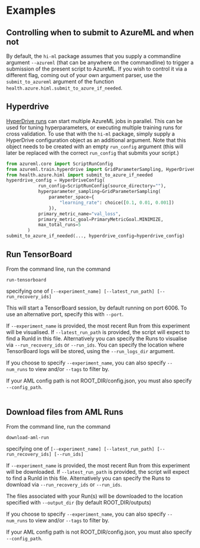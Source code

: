 # Examples

## Controlling when to submit to AzureML and when not

By default, the `hi-ml` package assumes that you supply a commandline argument `--azureml` (that can be anywhere on 
the commandline) to trigger a submission of the present script to AzureML. If you wish to control it via a different
flag, coming out of your own argument parser, use the `submit_to_azureml` argument of the function
`health.azure.himl.submit_to_azure_if_needed`. 

## Hyperdrive

[HyperDrive runs](https://docs.microsoft.com/en-us/azure/machine-learning/how-to-tune-hyperparameters)
can start multiple AzureML jobs in parallel. This can be used for tuning hyperparameters, or executing multiple
training runs for cross validation. To use that with the `hi-ml` package, simply supply a HyperDrive configuration
object as an additional argument. Note that this object needs to be created with an empty `run_config` argument (this
will later be replaced with the correct `run_config` that submits your script.)

```python
from azureml.core import ScriptRunConfig
from azureml.train.hyperdrive import GridParameterSampling, HyperDriveConfig, PrimaryMetricGoal, choice
from health.azure.himl import submit_to_azure_if_needed
hyperdrive_config = HyperDriveConfig(
            run_config=ScriptRunConfig(source_directory=""),
            hyperparameter_sampling=GridParameterSampling(
                parameter_space={
                    "learning_rate": choice([0.1, 0.01, 0.001])
                }),
            primary_metric_name="val_loss",
            primary_metric_goal=PrimaryMetricGoal.MINIMIZE,
            max_total_runs=5
        )
submit_to_azure_if_needed(..., hyperdrive_config=hyperdrive_config)
```

## Run TensorBoard

From the command line, run the command

```run-tensorboard```

specifying one of 
`[--experiment_name] [--latest_run_path] [--run_recovery_ids]` 

This will start a TensorBoard session, by default running on port 6006. To use an alternative port, specify this with `--port`.

If `--experiment_name` is provided, the most recent Run from this experiment will be visualised.
If `--latest_run_path` is provided, the script will expect to find a RunId in this file.
Alternatively you can specify the Runs to visualise via  `--run_recovery_ids` or `--run_ids`.
You can specify the location where TensorBoard logs will be stored, using the `--run_logs_dir` argument.

If you choose to specify `--experiment_name`, you can also specify `--num_runs` to view and/or `--tags` to filter by.

If your AML config path is not ROOT_DIR/config.json, you must also specify `--config_path`.
<br><br>
## Download files from AML Runs

From the command line, run the command 

```download-aml-run```

specifying one of 
`[--experiment_name] [--latest_run_path] [--run_recovery_ids] [--run_ids]` 

If `--experiment_name` is provided, the most recent Run from this experiment will be downloaded.
If `--latest_run_path` is provided, the script will expect to find a RunId in this file.
Alternatively you can specify the Runs to download via  `--run_recovery_ids` or `--run_ids`.

The files associated with your Run(s) will be downloaded to the location specified with `--output_dir` (by default ROOT_DIR/outputs)

If you choose to specify `--experiment_name`, you can also specify `--num_runs` to view and/or `--tags` to filter by.

If your AML config path is not ROOT_DIR/config.json, you must also specify `--config_path`.

